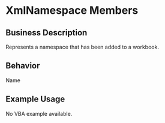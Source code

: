 # XmlNamespace Members

## Business Description
Represents a namespace that has been added to a workbook.

## Behavior
Name

## Example Usage
No VBA example available.